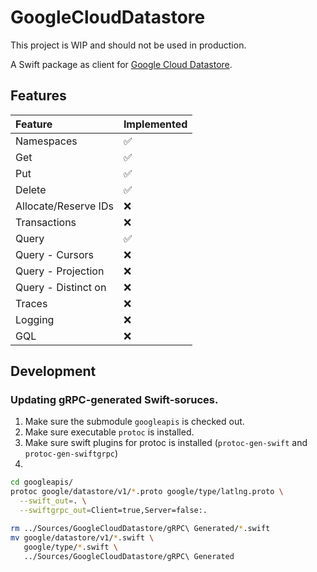 # GoogleCloudDatastore

This project is WIP and should not be used in production.

A Swift package as client for [Google Cloud Datastore](https://cloud.google.com/datastore).

## Features

| Feature                    | Implemented |
|:---------------------------|:------------|
| Namespaces                 | ✅          |
| Get                        | ✅          |
| Put                        | ✅          |
| Delete                     | ✅          |
| Allocate/Reserve IDs       | ❌           |
| Transactions               | ❌           |
| Query                      | ✅          |
| Query - Cursors            | ❌           |
| Query - Projection         | ❌           |
| Query - Distinct on        | ❌           |
| Traces                     | ❌           |
| Logging                    | ❌           |
| GQL                        | ❌           |

## Development

### Updating gRPC-generated Swift-soruces.

1. Make sure the submodule `googleapis` is checked out.
2. Make sure executable `protoc` is installed.
3. Make sure swift plugins for protoc is installed (`protoc-gen-swift` and `protoc-gen-swiftgrpc`)
4. 
```bash
cd googleapis/
protoc google/datastore/v1/*.proto google/type/latlng.proto \
  --swift_out=. \
  --swiftgrpc_out=Client=true,Server=false:.

rm ../Sources/GoogleCloudDatastore/gRPC\ Generated/*.swift
mv google/datastore/v1/*.swift \
   google/type/*.swift \
   ../Sources/GoogleCloudDatastore/gRPC\ Generated

```
